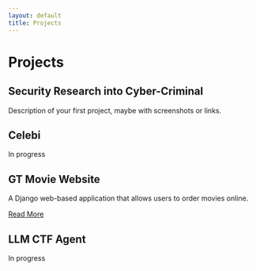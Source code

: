 ```yaml
---
layout: default
title: Projects
---
```


# Projects

## Security Research into Cyber-Criminal
Description of your first project, maybe with screenshots or links.  

## Celebi
In progress

## GT Movie Website
A Django web-based application that allows users to order movies online.
<div style="margin-top:15px;">
  <a href="/projects/gt-movie-website.html" class="project-button">Read More</a>
</div>

## LLM CTF Agent
In progress



